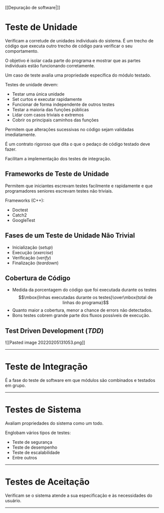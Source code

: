 [[Depuração de software|]]
# Teste de Unidade
Verificam a corretude de unidades individuais do sistema.
É um trecho de código que executa outro trecho de código para verificar o seu comportamento.

O objetivo é isolar cada parte do programa e mostrar que as partes individuais estão funcionando corretamente.

Um caso de teste avalia uma propriedade específica do módulo testado.

Testes de unidade devem:
- Testar uma única unidade
- Set curtos e executar rapidamente
- Funcionar de forma independente de outros testes
- Testar a maioria das funções públicas
- Lidar com casos triviais e extremos
- Cobrir os principais caminhos das funções

Permitem que alterações sucessivas no código sejam validadas imediatamente.

É um contrato rigoroso que dita o que o pedaço de código testado deve fazer.

Facilitam a implementação dos testes de integração.

## Frameworks de Teste de Unidade
Permitem que iniciantes escrevam testes facilmente e rapidamente e que programadores seniores escrevam testes não triviais.

Frameworks (C++):
- Doctest
- Catch2
- GoogleTest

## Fases de um Teste de Unidade Não Trivial
- Inicialização (_setup_)
- Execução (_exercise_)
- Verificação (_verify_)
- Finalização (_teardown_)

## Cobertura de Código
- Medida da porcentagem do código que foi executada durante os testes
$$\mbox{linhas executadas durante os testes}\over\mbox{total de linhas do programa}$$
- Quanto maior a cobertura, menor a chance de errors não detectados.
- Bons testes cobrem grande parte dos fluxos possíveis de execução.

## Test Driven Development (_TDD_)
![[Pasted image 20220205131053.png]]


---
# Teste de Integração
É a fase do teste de software em que módulos são combinados e testados em grupo.

---
# Testes de Sistema
Avaliam propriedades do sistema como um todo.

Englobam vários tipos de testes:
- Teste de segurança
- Teste de desempenho
- Teste de escalabilidade
- Entre outros

---
# Testes de Aceitação
Verificam se o sistema atende a sua especificação e às necessidades do usuário.

---
